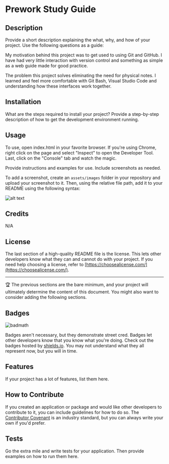 # Prework Study Guide

## Description

Provide a short description explaining the what, why, and how of your project. Use the following questions as a guide:

My motivation behind this project was to get used to using Git and GitHub. I have had very little interaction with version control and something as simple as a web guide made for good practice. 

The problem this project solves eliminating the need for physical notes. I learned and feel more comfortable with Git Bash, Visual Studio Code and understanding how these interfaces work together.

## Installation

What are the steps required to install your project? Provide a step-by-step description of how to get the development environment running.

## Usage

To use, open index.html in your favorite browser. If you're using Chrome, right click on the page and select "Inspect" to open the Developer Tool. Last, click on the "Console" tab and watch the magic.


Provide instructions and examples for use. Include screenshots as needed.

To add a screenshot, create an `assets/images` folder in your repository and upload your screenshot to it. Then, using the relative file path, add it to your README using the following syntax:

![alt text](assets/images/screenshot.png)

## Credits

N/A

## License

The last section of a high-quality README file is the license. This lets other developers know what they can and cannot do with your project. If you need help choosing a license, refer to [https://choosealicense.com/](https://choosealicense.com/).

---

🏆 The previous sections are the bare minimum, and your project will ultimately determine the content of this document. You might also want to consider adding the following sections.

## Badges

![badmath](https://img.shields.io/github/languages/top/nielsenjared/badmath)

Badges aren't necessary, but they demonstrate street cred. Badges let other developers know that you know what you're doing. Check out the badges hosted by [shields.io](https://shields.io/). You may not understand what they all represent now, but you will in time.

## Features

If your project has a lot of features, list them here.

## How to Contribute

If you created an application or package and would like other developers to contribute to it, you can include guidelines for how to do so. The [Contributor Covenant](https://www.contributor-covenant.org/) is an industry standard, but you can always write your own if you'd prefer.

## Tests

Go the extra mile and write tests for your application. Then provide examples on how to run them here.